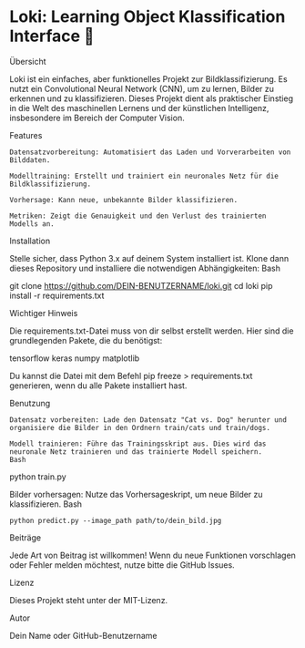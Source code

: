 # Loki: Learning Object Klassification Interface 🧠

Übersicht

Loki ist ein einfaches, aber funktionelles Projekt zur Bildklassifizierung. Es nutzt ein Convolutional Neural Network (CNN), um zu lernen, Bilder zu erkennen und zu klassifizieren. Dieses Projekt dient als praktischer Einstieg in die Welt des maschinellen Lernens und der künstlichen Intelligenz, insbesondere im Bereich der Computer Vision.

Features

    Datensatzvorbereitung: Automatisiert das Laden und Vorverarbeiten von Bilddaten.

    Modelltraining: Erstellt und trainiert ein neuronales Netz für die Bildklassifizierung.

    Vorhersage: Kann neue, unbekannte Bilder klassifizieren.

    Metriken: Zeigt die Genauigkeit und den Verlust des trainierten Modells an.

Installation

Stelle sicher, dass Python 3.x auf deinem System installiert ist. Klone dann dieses Repository und installiere die notwendigen Abhängigkeiten:
Bash

git clone https://github.com/DEIN-BENUTZERNAME/loki.git
cd loki
pip install -r requirements.txt

Wichtiger Hinweis

Die requirements.txt-Datei muss von dir selbst erstellt werden. Hier sind die grundlegenden Pakete, die du benötigst:

tensorflow
keras
numpy
matplotlib

Du kannst die Datei mit dem Befehl pip freeze > requirements.txt generieren, wenn du alle Pakete installiert hast.

Benutzung

    Datensatz vorbereiten: Lade den Datensatz "Cat vs. Dog" herunter und organisiere die Bilder in den Ordnern train/cats und train/dogs.

    Modell trainieren: Führe das Trainingsskript aus. Dies wird das neuronale Netz trainieren und das trainierte Modell speichern.
    Bash

python train.py

Bilder vorhersagen: Nutze das Vorhersageskript, um neue Bilder zu klassifizieren.
Bash

    python predict.py --image_path path/to/dein_bild.jpg

Beiträge

Jede Art von Beitrag ist willkommen! Wenn du neue Funktionen vorschlagen oder Fehler melden möchtest, nutze bitte die GitHub Issues.

Lizenz

Dieses Projekt steht unter der MIT-Lizenz.

Autor

Dein Name oder GitHub-Benutzername

